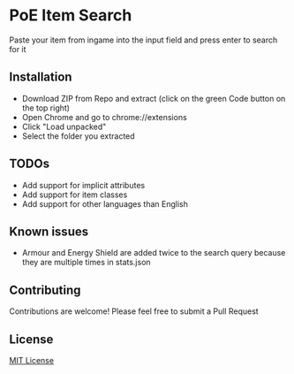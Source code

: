 # PoE Item Search

Paste your item from ingame into the input field and press enter to search for it

## Installation

- Download ZIP from Repo and extract (click on the green Code button on the top right)
- Open Chrome and go to chrome://extensions
- Click "Load unpacked"
- Select the folder you extracted

## TODOs

- Add support for implicit attributes
- Add support for item classes
- Add support for other languages than English

## Known issues

- Armour and Energy Shield are added twice to the search query because they are multiple times in stats.json

## Contributing

Contributions are welcome! Please feel free to submit a Pull Request

## License

[MIT License](LICENSE)